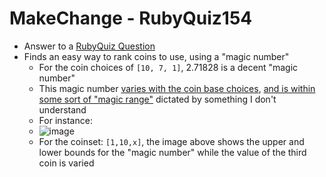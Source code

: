 MakeChange - RubyQuiz154
===

* Answer to a [RubyQuiz Question](http://web.archive.org/web/20130215052843/http://rubyquiz.com/quiz154.html)
* Finds an easy way to rank coins to use, using a "magic number"
	* For the coin choices of `[10, 7, 1]`, 2.71828 is a decent "magic number"
	* This magic number [varies with the coin base choices](http://imgur.com/a/giPa0#0), [and is within some sort of "magic range"](https://github.com/srunni/w1d3/tree/cointest/cointest_data) dictated by something I don't understand
	* For instance:
	* ![image](http://imgur.com/a/giPa0#8.png)
	* For the coinset: `[1,10,x]`, the image above shows the upper and lower bounds for the "magic number" while the value of the third coin is varied